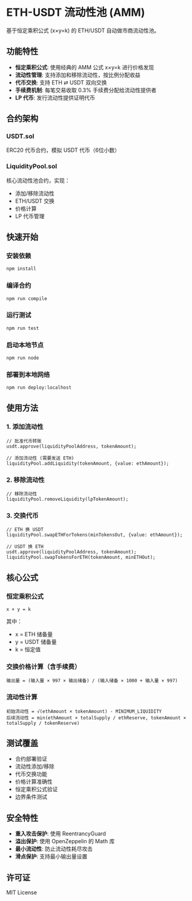 # ETH-USDT 流动性池 (AMM)

基于恒定乘积公式 (x×y=k) 的 ETH/USDT 自动做市商流动性池。

## 功能特性

- **恒定乘积公式**: 使用经典的 AMM 公式 x×y=k 进行价格发现
- **流动性管理**: 支持添加和移除流动性，按比例分配收益
- **代币交换**: 支持 ETH ⇄ USDT 双向交换
- **手续费机制**: 每笔交易收取 0.3% 手续费分配给流动性提供者
- **LP 代币**: 发行流动性提供证明代币

## 合约架构

### USDT.sol
ERC20 代币合约，模拟 USDT 代币（6位小数）

### LiquidityPool.sol
核心流动性池合约，实现：
- 添加/移除流动性
- ETH/USDT 交换
- 价格计算
- LP 代币管理

## 快速开始

### 安装依赖
```bash
npm install
```

### 编译合约
```bash
npm run compile
```

### 运行测试
```bash
npm run test
```

### 启动本地节点
```bash
npm run node
```

### 部署到本地网络
```bash
npm run deploy:localhost
```

## 使用方法

### 1. 添加流动性
```solidity
// 批准代币转账
usdt.approve(liquidityPoolAddress, tokenAmount);

// 添加流动性 (需要发送 ETH)
liquidityPool.addLiquidity(tokenAmount, {value: ethAmount});
```

### 2. 移除流动性
```solidity
// 移除流动性
liquidityPool.removeLiquidity(lpTokenAmount);
```

### 3. 交换代币
```solidity
// ETH 换 USDT
liquidityPool.swapETHForTokens(minTokensOut, {value: ethAmount});

// USDT 换 ETH
usdt.approve(liquidityPoolAddress, tokenAmount);
liquidityPool.swapTokensForETH(tokenAmount, minETHOut);
```

## 核心公式

### 恒定乘积公式
```
x × y = k
```
其中：
- x = ETH 储备量
- y = USDT 储备量  
- k = 恒定值

### 交换价格计算（含手续费）
```
输出量 = (输入量 × 997 × 输出储备) / (输入储备 × 1000 + 输入量 × 997)
```

### 流动性计算
```
初始流动性 = √(ethAmount × tokenAmount) - MINIMUM_LIQUIDITY
后续流动性 = min(ethAmount × totalSupply / ethReserve, tokenAmount × totalSupply / tokenReserve)
```

## 测试覆盖

- 合约部署验证
- 流动性添加/移除
- 代币交换功能
- 价格计算准确性
- 恒定乘积公式验证
- 边界条件测试

## 安全特性

- **重入攻击保护**: 使用 ReentrancyGuard
- **溢出保护**: 使用 OpenZeppelin 的 Math 库
- **最小流动性**: 防止流动性耗尽攻击
- **滑点保护**: 支持最小输出量设置

## 许可证

MIT License
